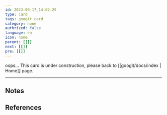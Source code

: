 ```yaml
---
id: 2023-09-17_14:02:29
type: Card
tags: googit card
category: none
authrized: false
language: en
icon: none
parent: [[]]
next: [[]]
pre: [[]]
---
```



oops... This card is under construction, please back to [[googit/docs/index | Home]] page.

---

## Notes

## References
